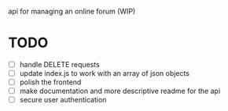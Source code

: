api for managing an online forum (WIP)

# TODO
- [ ] handle DELETE requests 
- [ ] update index.js to work with an array of json objects
- [ ] polish the frontend 
- [ ] make documentation and more descriptive readme for the api
- [ ] secure user authentication 